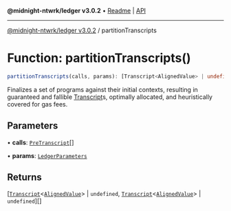 **@midnight-ntwrk/ledger v3.0.2** • [Readme](../README.md) \| [API](../globals.md)

***

[@midnight-ntwrk/ledger v3.0.2](../README.md) / partitionTranscripts

# Function: partitionTranscripts()

```ts
partitionTranscripts(calls, params): [Transcript<AlignedValue> | undefined, Transcript<AlignedValue> | undefined][]
```

Finalizes a set of programs against their initial contexts,
resulting in guaranteed and fallible [Transcript](../type-aliases/Transcript.md)s, optimally
allocated, and heuristically covered for gas fees.

## Parameters

• **calls**: [`PreTranscript`](../classes/PreTranscript.md)[]

• **params**: [`LedgerParameters`](../classes/LedgerParameters.md)

## Returns

[[`Transcript`](../type-aliases/Transcript.md)\<[`AlignedValue`](../type-aliases/AlignedValue.md)\> \| `undefined`, [`Transcript`](../type-aliases/Transcript.md)\<[`AlignedValue`](../type-aliases/AlignedValue.md)\> \| `undefined`][]
